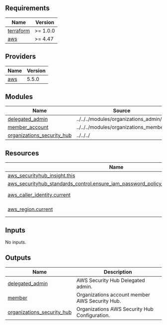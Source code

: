 ## Requirements

| Name | Version |
|------|---------|
| <a name="requirement_terraform"></a> [terraform](#requirement\_terraform) | >= 1.0.0 |
| <a name="requirement_aws"></a> [aws](#requirement\_aws) | >= 4.47 |

## Providers

| Name | Version |
|------|---------|
| <a name="provider_aws"></a> [aws](#provider\_aws) | 5.5.0 |

## Modules

| Name | Source | Version |
|------|--------|---------|
| <a name="module_delegated_admin"></a> [delegated\_admin](#module\_delegated\_admin) | ../../../modules/organizations_admin/ | n/a |
| <a name="module_member_account"></a> [member\_account](#module\_member\_account) | ../../../modules/organizations_member/ | n/a |
| <a name="module_organizations_security_hub"></a> [organizations\_security\_hub](#module\_organizations\_security\_hub) | ../../../ | n/a |

## Resources

| Name | Type |
|------|------|
| [aws_securityhub_insight.this](https://registry.terraform.io/providers/hashicorp/aws/latest/docs/resources/securityhub_insight) | resource |
| [aws_securityhub_standards_control.ensure_iam_password_policy_prevents_password_reuse](https://registry.terraform.io/providers/hashicorp/aws/latest/docs/resources/securityhub_standards_control) | resource |
| [aws_caller_identity.current](https://registry.terraform.io/providers/hashicorp/aws/latest/docs/data-sources/caller_identity) | data source |
| [aws_region.current](https://registry.terraform.io/providers/hashicorp/aws/latest/docs/data-sources/region) | data source |

## Inputs

No inputs.

## Outputs

| Name | Description |
|------|-------------|
| <a name="output_delegated_admin"></a> [delegated\_admin](#output\_delegated\_admin) | AWS Security Hub Delegated admin. |
| <a name="output_member"></a> [member](#output\_member) | Organizations account member AWS Security Hub. |
| <a name="output_organizations_security_hub"></a> [organizations\_security\_hub](#output\_organizations\_security\_hub) | Organizations AWS Security Hub Configuration. |
